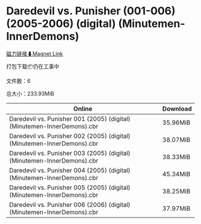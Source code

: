 # Daredevil vs. Punisher (001-006) (2005-2006) (digital) (Minutemen-InnerDemons)

[磁力链接⬇Magnet Link](magnet:?xt=urn:btih:6903e0106f7935235b6b3df66e8d08c307ef2f5f&dn=Daredevil%20vs.%20Punisher%20%28001-006%29%20%282005-2006%29%20%28digital%29%20%28Minutemen-InnerDemons%29)

打包下载📦仍在工事中

文件数：6

总大小：233.93MiB

Online | Download
--- | ---
Daredevil vs. Punisher 001 (2005) (digital) (Minutemen-InnerDemons).cbr | 35.96MiB
Daredevil vs. Punisher 002 (2005) (digital) (Minutemen-InnerDemons).cbr | 38.07MiB
Daredevil vs. Punisher 003 (2005) (digital) (Minutemen-InnerDemons).cbr | 38.33MiB
Daredevil vs. Punisher 004 (2005) (digital) (Minutemen-InnerDemons).cbr | 45.34MiB
Daredevil vs. Punisher 005 (2005) (digital) (Minutemen-InnerDemons).cbr | 38.25MiB
Daredevil vs. Punisher 006 (2006) (digital) (Minutemen-InnerDemons).cbr | 37.97MiB